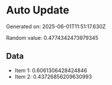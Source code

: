 # Auto Update

Generated on: 2025-06-01T11:51:17.630Z

Random value: 0.4774342473979345

## Data

- Item 1: 0.6061306428424846
- Item 2: 0.43726856209630993